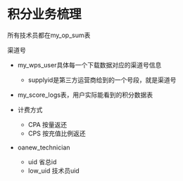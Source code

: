 # 积分业务梳理
所有技术员都在my_op_sum表

渠道号
- my_wps_user具体每一个下载数据对应的渠道号信息
    - supplyid是第三方运营商给到的一个号段，就是渠道号
- my_score_logs表，用户实际能看到的积分数据表
- 计费方式
    - CPA 按量返还
    - CPS 按充值比例返还

- oanew_technician
    - uid 省总id
    - low_uid 技术员uid
    
